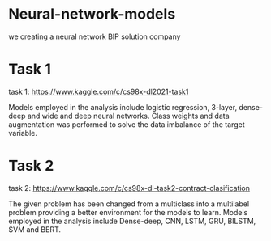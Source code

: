 # Neural-network-models
we creating a neural network BIP solution company 

# Task 1

task 1: https://www.kaggle.com/c/cs98x-dl2021-task1

Models employed in the analysis include logistic regression, 3-layer, dense-deep and wide and deep neural
networks. Class weights and data augmentation was performed to solve the data imbalance of the target
variable.

# Task 2 

task 2: https://www.kaggle.com/c/cs98x-dl-task2-contract-clasification

The given problem has been changed from a multiclass into a multilabel problem providing a better environment
for the models to learn. Models employed in the analysis include Dense-deep, CNN, LSTM, GRU, BILSTM, SVM
and BERT.
